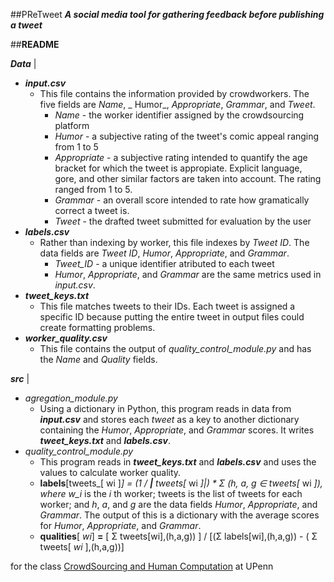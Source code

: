 ##PReTweet
___A social media tool for gathering feedback before publishing a tweet___

##**README**

___Data___ | 
- ***input.csv***
    - This file contains the information provided by crowdworkers.  The five fields are _Name_, _ Humor_, _Appropriate_, _Grammar_, and _Tweet_.  
        -   _Name_ - the worker identifier assigned by the crowdsourcing platform
        -   _Humor_ - a subjective rating of the tweet's comic appeal ranging from 1 to 5
        -   _Appropriate_ - a subjective rating intended to quantify the age bracket for which the tweet is appropiate.  Explicit language, gore, and other similar factors are taken into account.  The rating ranged from 1 to 5.
        -   _Grammar_ - an overall score intended to rate how gramatically correct a tweet is. 
        -   _Tweet_ - the drafted tweet submitted for evaluation by the user
- ***labels.csv***
    - Rather than indexing by worker, this file indexes by _Tweet_ _ID_.  The data fields are _Tweet_ _ID_, _Humor_, _Appropriate_, and _Grammar_.
        - _Tweet_ID_ - a unique identifier atributed to each tweet
        - _Humor_, _Appropriate_, and _Grammar_ are the same metrics used in _input.csv_.
- ***tweet_keys.txt***
    - This file matches tweets to their IDs.  Each tweet is assigned a specific ID because putting the entire tweet in output files could create formatting problems.
- ***worker_quality.csv***
    - This file contains the output of  *quality_control_module.py* and has the _Name_ and _Quality_ fields.
   
        

___src___ | 
- *agregation_module.py*
    - Using a dictionary in Python, this program reads in data from ___input.csv___ and stores each _tweet_ as a key to another dictionary containing the  _Humor_, _Appropriate_, and _Grammar_ scores. It writes ___tweet_keys.txt___  and ___labels.csv___. 
- *quality_control_module.py*
    - This program reads in ___tweet_keys.txt___  and ___labels.csv___ and uses the values to calculate worker quality. 
    - __labels__[tweets_[ wi ]_] = (1 / __|__ _tweets_[_ wi _]|) * Σ (h, a, g ∈ _tweets_[_ wi _]), where w_i_ is the _i_ th worker; tweets is the list of tweets for each worker; and _h_, _a_, and _g_ are the data fields _Humor_, _Appropriate_, and _Grammar_.  The output of this is a dictionary with the average scores for  _Humor_, _Appropriate_, and _Grammar_.
    - __qualities__[ _wi_] __=__ [ Σ tweets[wi],(h,a,g)) ] / [(Σ labels[wi],(h,a,g)) - ( Σ tweets[ _wi_ ],(h,a,g))]






for the class [CrowdSourcing and Human Computation](http://crowdsourcing-class.org/) at UPenn
